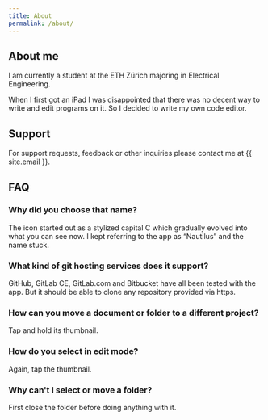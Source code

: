```yaml
---
title: About
permalink: /about/
---
```


## About me

I am currently a student at the ETH Zürich majoring in Electrical Engineering.

When I first got an iPad I was disappointed that there was no decent way to
write and edit programs on it. So I decided to write my own code editor.

## Support

For support requests, feedback or other inquiries please
contact me at {{ site.email }}.

## FAQ

### Why did you choose that name?

The icon started out as a stylized capital C which gradually evolved into what
you can see now. I kept referring to the app as “Nautilus” and the name stuck.

### What kind of git hosting services does it support?

GitHub, GitLab CE, GitLab.com and Bitbucket have all been tested with the app.
But it should be able to clone any repository provided via https.

### How can you move a document or folder to a different project?

Tap and hold its thumbnail.

### How do you select in edit mode?

Again, tap the thumbnail.

### Why can't I select or move a folder?

First close the folder before doing anything with it.
